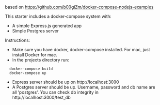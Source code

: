 based on https://github.com/b00giZm/docker-compose-nodejs-examples

This starter includes a docker-compose system with:
  - A simple Express.js generated app
  - Simple Postgres server

Instructions:
- Make sure you have docker, docker-compose installed. For mac, just install Docker for mac.
- In the projects directory run:
```
  docker-compose build
  docker-compose up
```
- Express server should be up on http://localhost:3000
- A Postgres server should be up. Username, password and db name are all 'postgres'. You can check db integrity in http://localhost:3000/test_db
